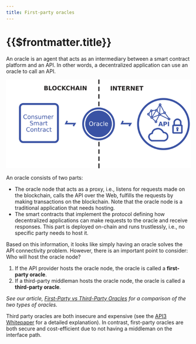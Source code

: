 ```yaml
---
title: First-party oracles
---
```


# {{$frontmatter.title}}

<TOC class="table-of-contents" :include-level="[2,3]" />

An oracle is an agent that acts as an intermediary between a smart contract
platform and an API. In other words, a decentralized application can use an
oracle to call an API.

<p align="center">
  <img src="../assets/images/oracle.png" />
</p>

An oracle consists of two parts:

- The oracle node that acts as a proxy, i.e., listens for requests made on the
  blockchain, calls the API over the Web, fulfills the requests by making
  transactions on the blockchain. Note that the oracle node is a traditional
  application that needs hosting.
- The smart contracts that implement the protocol defining how decentralized
  applications can make requests to the oracle and receive responses. This part
  is deployed on-chain and runs trustlessly, i.e., no specific party needs to
  host it.

Based on this information, it looks like simply having an oracle solves the API
connectivity problem. However, there is an important point to consider: Who will
host the oracle node?

1. If the <CommonLink :path="'apis.md#api-provider'">API provider</CommonLink>
   hosts the oracle node, the oracle is called a **first-party oracle**.
2. If a third-party middleman hosts the oracle node, the oracle is called a
   **third-party oracle**.

_See our article,
[First-Party vs Third-Party Oracles](https://medium.com/api3/first-party-vs-third-party-oracles-90356e3cffe5)
for a comparison of the two types of oracles._

Third party oracles are both insecure and expensive (see the
[API3 Whitepaper](https://github.com/api3dao/api3-whitepaper/blob/master/api3-whitepaper.pdf)
for a detailed explanation). In contrast, first-party oracles are both secure
and cost-efficient due to not having a middleman on the interface path.
